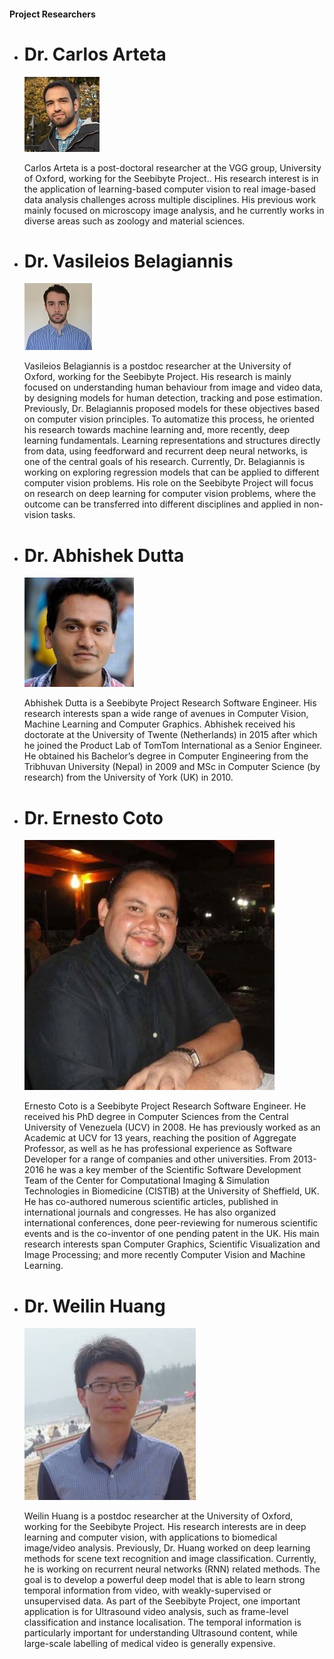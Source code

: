 ####	Project Researchers

*   # Dr. Carlos Arteta

    ![](images/res1.jpg)

	Carlos Arteta is a post-doctoral researcher at the VGG group,
	University of Oxford, working for the Seebibyte Project.. His
	research interest is in the application of learning-based computer
	vision to real image-based data analysis challenges across multiple disciplines.
	His previous work mainly focused on microscopy image analysis, and he currently
	works in diverse areas such as zoology and material sciences.

*   # Dr. Vasileios Belagiannis

    ![](images/res2.jpg)

	Vasileios Belagiannis is a postdoc researcher at the University of Oxford,
	working for the Seebibyte Project. His research is mainly focused on understanding
	human behaviour from image and video data, by designing models for human detection,
	tracking and pose estimation. Previously, Dr. Belagiannis proposed models for these
	objectives based on computer vision principles. To automatize this process, he oriented
	his research towards machine learning and, more recently, deep learning fundamentals.
	Learning representations and structures directly from data, using feedforward and recurrent deep neural networks,
	is one of the central goals of his research. Currently, Dr. Belagiannis is working on exploring regression models
	that can be applied to different computer vision problems. His role on the Seebibyte Project
	will focus on research on deep learning for computer vision problems, where the outcome can be
	transferred into different disciplines and applied in non-vision tasks.

*   # Dr. Abhishek Dutta

    ![](images/res3.jpg)

	Abhishek Dutta is a Seebibyte Project Research Software Engineer.
	His research interests span a wide range of avenues in Computer Vision,
	Machine Learning and Computer Graphics. Abhishek received his doctorate at the
	University of Twente (Netherlands) in 2015 after which he joined the Product Lab
	of TomTom International as a Senior Engineer. He obtained his Bachelor’s degree
	in Computer Engineering from the Tribhuvan University (Nepal) in 2009 and MSc
	in Computer Science (by research) from the University of York (UK) in 2010.

*   # Dr. Ernesto Coto

    ![](images/res4.jpg)

	Ernesto Coto is a Seebibyte Project Research Software Engineer.
	He received his PhD degree in Computer Sciences from the Central University
	of Venezuela (UCV) in 2008. He has previously worked as an Academic at UCV for 13 years,
	reaching the position of Aggregate Professor, as well as he has professional
	experience as Software Developer for a range of companies and other universities.
	From 2013-2016 he was a key member of the Scientific Software Development Team
	of the Center for Computational Imaging & Simulation Technologies in Biomedicine (CISTIB)
	at the University of Sheffield, UK. He has co-authored numerous scientific articles,
	published in international journals and congresses. He has also organized international
	conferences, done peer-reviewing for numerous scientific events and is the co-inventor
	of one pending patent in the UK. His main research interests span Computer Graphics,
	Scientific Visualization and Image Processing; and more recently Computer Vision
	and Machine Learning.

*   # Dr. Weilin Huang

    ![](images/res5.jpg)

	Weilin Huang is a postdoc researcher at the University of Oxford,
	working for the Seebibyte Project. His research interests are in
	deep learning and computer vision, with applications to biomedical
	image/video analysis. Previously, Dr. Huang worked on deep learning
	methods for scene text recognition and image classification.
	Currently, he is working on recurrent neural networks (RNN) related
	methods. The goal is to develop a powerful deep model that is able
	to learn strong temporal information from video, with weakly-supervised
	or unsupervised data. As part of the Seebibyte Project, one important
	application is for Ultrasound video analysis, such as frame-level
	classification and instance localisation. The temporal information
	is particularly important for understanding Ultrasound content,
	while large-scale labelling of medical video is generally expensive.
